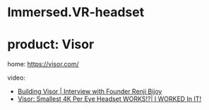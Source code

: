 # Immersed.VR-headset
# product: Visor
home: https://visor.com/

video:
- [Building Visor | Interview with Founder Renji Bijoy](https://youtu.be/hhtZIxjtybw)
- [Visor: Smallest 4K Per Eye Headset WORKS!?| I WORKED In IT!](https://youtu.be/xwOxZuyniCs)

